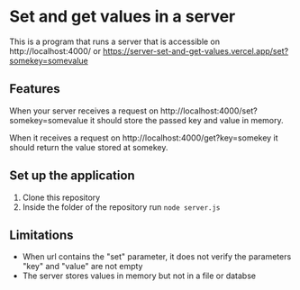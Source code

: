 # Set and get values in a server

This is a program that runs a server that is accessible on http://localhost:4000/ or https://server-set-and-get-values.vercel.app/set?somekey=somevalue

## Features

When your server receives a request on http://localhost:4000/set?somekey=somevalue it should store the passed key and value in memory.

When it receives a request on http://localhost:4000/get?key=somekey it should return the value stored at somekey.

## Set up the application

1. Clone this repository
2. Inside the folder of the repository run `node server.js`

## Limitations

- When url contains the "set" parameter, it does not verify the parameters "key" and "value" are not empty
- The server stores values in memory but not in a file or databse

